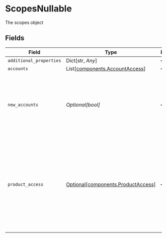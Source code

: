 # ScopesNullable

The scopes object


## Fields

| Field                                                                                                                                   | Type                                                                                                                                    | Required                                                                                                                                | Description                                                                                                                             |
| --------------------------------------------------------------------------------------------------------------------------------------- | --------------------------------------------------------------------------------------------------------------------------------------- | --------------------------------------------------------------------------------------------------------------------------------------- | --------------------------------------------------------------------------------------------------------------------------------------- |
| `additional_properties`                                                                                                                 | Dict[str, *Any*]                                                                                                                        | :heavy_minus_sign:                                                                                                                      | N/A                                                                                                                                     |
| `accounts`                                                                                                                              | List[[components.AccountAccess](../../models/components/accountaccess.md)]                                                              | :heavy_minus_sign:                                                                                                                      | N/A                                                                                                                                     |
| `new_accounts`                                                                                                                          | *Optional[bool]*                                                                                                                        | :heavy_minus_sign:                                                                                                                      | Allow access to newly opened accounts as they are opened. If unset, defaults to `true`.                                                 |
| `product_access`                                                                                                                        | [Optional[components.ProductAccess]](../../models/components/productaccess.md)                                                          | :heavy_minus_sign:                                                                                                                      | The product access being requested. Used to or disallow product access across all accounts. If unset, defaults to all products allowed. |